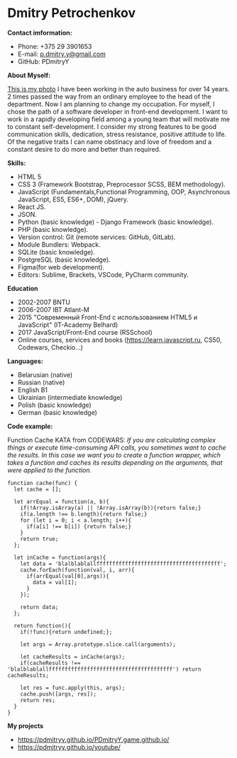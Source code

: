 # Dmitry Petrochenkov


**Contact imformation:**
- Phone: +375 29 3901653
- E-mail: p.dmitry.y@gmail.com
- GitHub: PDmitryY

**About Myself:**

[This is my photo](https://scontent.fmsq1-1.fna.fbcdn.net/v/t1.18169-9/12105786_888215801256935_3717013620879300123_n.jpg?_nc_cat=101&ccb=1-5&_nc_sid=09cbfe&_nc_ohc=90JM-Bau8jkAX9cPi1K&_nc_ht=scontent.fmsq1-1.fna&oh=00_AT-IK0z3g46lu8grp2ybKuu_wJq7USBHD2dIWx9FtvEECA&oe=61ED0799)
I have been working in the auto business for over 14 years. 2 times passed the way from an ordinary employee to the head of the department. Now I am planning to change my occupation. For myself, I chose the path of a software developer in front-end development. I want to work in a rapidly developing field among a young team that will motivate me to constant self-development. I consider my strong features to be good communication skills, dedication, stress resistance, positive attitude to life. Of the negative traits I can name obstinacy and love of freedom and a constant desire to do more and better than required.

**Skills:**
- HTML 5
- CSS 3 (Framework Bootstrap, Preprocessor SCSS, BEM methodology).
- JavaScript (Fundamentals,Functional Programming, OOP, Asynchronous JavaScript, ES5, ES6+, DOM), jQuery.
- React JS.
- JSON.
- Python (basic knowledge) - Django Framework (basic knowledge).
- PHP (basic knowledge).
- Version control: Git (remote services: GitHub, GitLab).
- Module Bundlers: Webpack.
- SQLite (basic knowledge).
- PostgreSQL (basic knowledge).
- Figma(for web development).
- Editors: Sublime, Brackets, VSCode, PyCharm community.


**Education**
- 2002-2007 BNTU
- 2006-2007 IBT Atlant-M
- 2015 "Современный Front-End с использованием HTML5 и JavaScript" (IT-Academy Belhard)
- 2017 JavaScript/Front-End course (RSSchool)
- Online courses, services and books (https://learn.javascript.ru, CS50, Codewars, Checkio...)

**Languages:**
- Belarusian (native)
- Russian (native)
- English B1
- Ukrainian (intermediate knowledge)
- Polish (basic knowledge)
- German (basic knowledge)

**Code example:**

Function Cache KATA from CODEWARS: *If you are calculating complex things or execute time-consuming API calls, you sometimes want to cache the results. In this case we want you to create a function wrapper, which takes a function and caches its results depending on the arguments, that were applied to the function.*

```
function cache(func) {
  let cache = [];
  
  let arrEqual = function(a, b){
    if(!Array.isArray(a) || !Array.isArray(b)){return false;}
    if(a.length !== b.length){return false;}
    for (let i = 0; i < a.length; i++){
      if(a[i] !== b[i]) {return false;}
    }
    return true;
  };
  
  let inCache = function(args){
    let data = 'blalblablallfffffffffffffffffffffffffffffffffffffff';
    cache.forEach(function(val, i, arr){
      if(arrEqual(val[0],args)){
        data = val[1];
      }
    });

    return data;
  };
  
  return function(){
    if(!func){return undefined;};
    
    let args = Array.prototype.slice.call(arguments);
    
    let cacheResults = inCache(args);
    if(cacheResults !== 'blalblablallfffffffffffffffffffffffffffffffffffffff') return cacheResults;
    
    let res = func.apply(this, args);
    cache.push([args, res]);
    return res;
  }
}

```

**My projects** 

- https://pdmitryy.github.io/PDmitryY.game.github.io/
- https://pdmitryy.github.io/youtube/